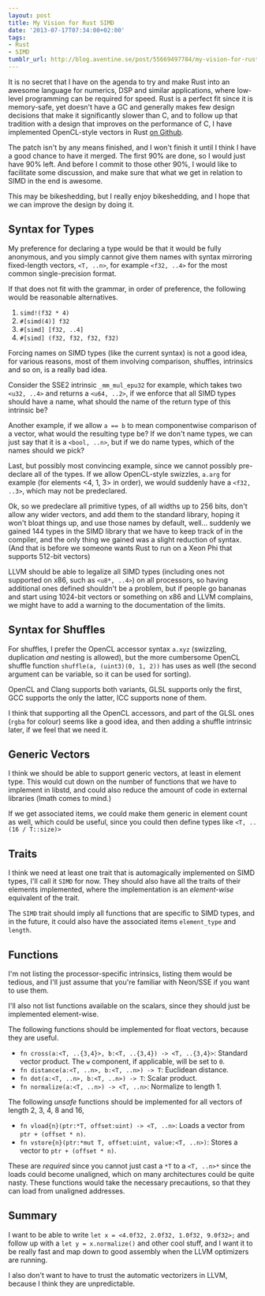 ```yaml
---
layout: post
title: My Vision for Rust SIMD
date: '2013-07-17T07:34:00+02:00'
tags:
- Rust
- SIMD
tumblr_url: http://blog.aventine.se/post/55669497784/my-vision-for-rust-simd
---
```


It is no secret that I have on the agenda to try and make Rust into an awesome language for numerics, DSP and similar applications, where low-level programming can be required for speed. Rust is a perfect fit since it is memory-safe, yet doesn't have a GC and generally makes few design decisions that make it significantly slower than C, and to follow up that tradition with a design that improves on the performance of C, I have implemented OpenCL-style vectors in Rust [on Github](https://github.com/jensnockert/rust/tree/simd).

The patch isn't by any means finished, and I won't finish it until I think I have a good chance to have it merged. The first 90% are done, so I would just have 90% left. And before I commit to those other 90%, I would like to  facilitate some discussion, and make sure that what we get in relation to SIMD in the end is awesome.

This may be bikeshedding, but I really enjoy bikeshedding, and I hope that we can improve the design by doing it.


Syntax for Types
--------------------------------------------------------------------------------

My preference for declaring a type would be that it would be fully anonymous, and you simply cannot give them names with syntax mirroring fixed-length vectors, `<T, ..n>`, for example `<f32, ..4>` for the most common single-precision format.

If that does not fit with the grammar, in order of preference, the following would be reasonable alternatives.

 1. `simd!(f32 * 4)`
 2. `#[simd(4)] f32`
 3. `#[simd] [f32, ..4]`
 4. `#[simd] (f32, f32, f32, f32)`

Forcing names on SIMD types (like the current syntax) is not a good idea, for various reasons, most of them involving comparison, shuffles, intrinsics and so on, is a really bad idea.

Consider the SSE2 intrinsic `_mm_mul_epu32` for example, which takes two `<u32, ..4>` and returns a `<u64, ..2>`, if we enforce that all SIMD types should have a name, what should the name of the return type of this intrinsic be?

Another example, if we allow `a == b` to mean componentwise comparison of a vector, what would the resulting type be? If we don't name types, we can just say that it is a `<bool, ..n>`, but if we do name types, which of the names should we pick?

Last, but possibly most convincing example, since we cannot possibly pre-declare all of the types. If we allow OpenCL-style swizzles, `a.arg` for example (for elements <4, 1, 3> in order), we would suddenly have a `<f32, ..3>`, which may not be predeclared.

Ok, so we predeclare all primitive types, of all widths up to 256 bits, don't allow any wider vectors, and add them to the standard library, hoping it won't bloat things up, and use those names by default, well… suddenly we gained 144 types in the SIMD library that we have to keep track of in the compiler, and the only thing we gained was a slight reduction of syntax. (And that is before we someone wants Rust to run on a Xeon Phi that supports 512-bit vectors)

LLVM should be able to legalize all SIMD types (including ones not supported on x86, such as `<u8*, ..4>`) on all processors, so having additional ones defined shouldn't be a problem, but if people go bananas and start using 1024-bit vectors or something on x86 and LLVM complains, we might have to add a warning to the documentation of the limits.


Syntax for Shuffles
--------------------------------------------------------------------------------

For shuffles, I prefer the OpenCL accessor syntax `a.xyz` (swizzling, duplication _and_ nesting is allowed), but the more cumbersome OpenCL shuffle function `shuffle(a, (uint3)(0, 1, 2))` has uses as well (the second argument can be variable, so it can be used for sorting).

OpenCL and Clang supports both variants, GLSL supports only the first, GCC supports the only the latter, ICC supports none of them.

I think that supporting all the OpenCL accessors, and part of the GLSL ones (`rgba` for colour) seems like a good idea, and then adding a shuffle intrinsic later, if we feel that we need it.


Generic Vectors
--------------------------------------------------------------------------------

I think we should be able to support generic vectors, at least in element type. This would cut down on the number of functions that we have to implement in libstd, and could also reduce the amount of code in external libraries (lmath comes to mind.)

If we get associated items, we could make them generic in element count as well, which could be useful, since you could then define types like `<T, ..(16 / T::size)>`


Traits
--------------------------------------------------------------------------------

I think we need at least one trait that is automagically implemented on SIMD types, I'll call it `SIMD` for now. They should also have all the traits of their elements implemented, where the implementation is an _element-wise_ equivalent of the trait.

The `SIMD` trait should imply all functions that are specific to SIMD types, and in the future, it could also have the associated items `element_type` and `length`.


Functions
--------------------------------------------------------------------------------

I'm not listing the processor-specific intrinsics, listing them would be tedious, and I'll just assume that you're familiar with Neon/SSE if you want to use them.

I'll also not list functions available on the scalars, since they should just be implemented element-wise.

The following functions should be implemented for float vectors, because they are useful.

 - `fn cross(a:<T, ..{3,4}>, b:<T, ..{3,4}) -> <T, ..{3,4}>`: Standard vector product. The `w` component, if applicable, will be set to `0`.
 - `fn distance(a:<T, ..n>, b:<T, ..n>) -> T`: Euclidean distance.
 - `fn dot(a:<T, ..n>, b:<T, ..n>) -> T`: Scalar product.
 - `fn normalize(a:<T, ..n>) -> <T, ..n>`: Normalize to length 1.

The following _unsafe_ functions should be implemented for all vectors of length 2, 3, 4, 8 and 16,

 - `fn vload{n}(ptr:*T, offset:uint) -> <T, ..n>`: Loads a vector from `ptr + (offset * n)`.
 - `fn vstore{n}(ptr:*mut T, offset:uint, value:<T, ..n>)`: Stores a vector to `ptr + (offset * n)`.

These are _required_ since you cannot just cast a `*T` to a `<T, ..n>*` since the loads could become unaligned, which on many architectures could be quite nasty. These functions would take the necessary precautions, so that they can load from unaligned addresses.


Summary
--------------------------------------------------------------------------------

I want to be able to write `let x = <4.0f32, 2.0f32, 1.0f32, 9.0f32>;` and follow up with a `let y = x.normalize()` and other cool stuff, and I want it to be really fast and map down to good assembly when the LLVM optimizers are running.

I also don't want to have to trust the automatic vectorizers in LLVM, because I think they are unpredictable.